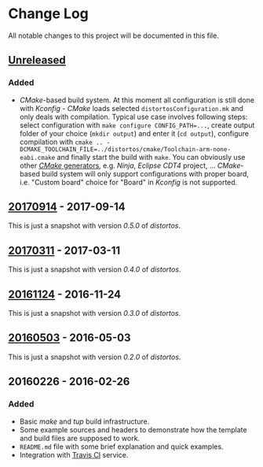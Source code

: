 Change Log
==========

All notable changes to this project will be documented in this file.

[Unreleased](https://github.com/DISTORTEC/distortosTemplateSubfolder/compare/v20170914...HEAD)
----------------------------------------------------------------------------------------------

### Added

- *CMake*-based build system. At this moment all configuration is still done with *Kconfig* - *CMake* loads selected
`distortosConfiguration.mk` and only deals with compilation. Typical use case involves following steps: select
configuration with `make configure CONFIG_PATH=...`, create output folder of your choice (`mkdir output`) and enter it
(`cd output`), configure compilation with
`cmake .. -DCMAKE_TOOLCHAIN_FILE=../distortos/cmake/Toolchain-arm-none-eabi.cmake` and finally start the build with
`make`. You can obviously use other
[*CMake* generators](https://cmake.org/cmake/help/latest/manual/cmake-generators.7.html), e.g. *Ninja*, *Eclipse CDT4*
project, ... *CMake*-based build system will only support configurations with proper board, i.e. "Custom board" choice
for "Board" in *Kconfig* is not supported.

[20170914](https://github.com/DISTORTEC/distortosTemplateSubfolder/compare/v20170311...v20170914) - 2017-09-14
--------------------------------------------------------------------------------------------------------------

This is just a snapshot with version *0.5.0* of *distortos*.

[20170311](https://github.com/DISTORTEC/distortosTemplateSubfolder/compare/v20161124...v20170311) - 2017-03-11
--------------------------------------------------------------------------------------------------------------

This is just a snapshot with version *0.4.0* of *distortos*.

[20161124](https://github.com/DISTORTEC/distortosTemplateSubfolder/compare/v20160503...v20161124) - 2016-11-24
--------------------------------------------------------------------------------------------------------------

This is just a snapshot with version *0.3.0* of *distortos*.

[20160503](https://github.com/DISTORTEC/distortosTemplateSubfolder/compare/v20160226...v20160503) - 2016-05-03
--------------------------------------------------------------------------------------------------------------

This is just a snapshot with version *0.2.0* of *distortos*.

20160226 - 2016-02-26
---------------------

### Added

- Basic *make* and *tup* build infrastructure.
- Some example sources and headers to demonstrate how the template and build files are supposed to work.
- `README.md` file with some brief explanation and quick examples.
- Integration with [Travis CI](https://travis-ci.org/DISTORTEC/distortosTemplateSubfolder) service.
